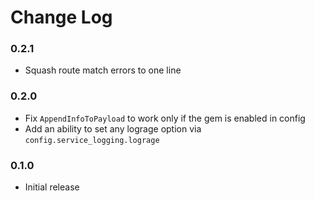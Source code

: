 # Change Log

### 0.2.1
* Squash route match errors to one line
### 0.2.0

* Fix `AppendInfoToPayload` to work only if the gem is enabled in config
* Add an ability to set any lograge option via `config.service_logging.lograge`

### 0.1.0

* Initial release
